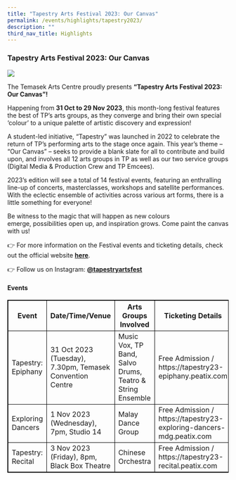 ```yaml
---
title: "Tapestry Arts Festival 2023: Our Canvas"
permalink: /events/highlights/tapestry2023/
description: ""
third_nav_title: Highlights
---
```

### **Tapestry Arts Festival 2023: Our Canvas**

![](/images/homepage-images/1(main).png)

The Temasek Arts Centre proudly presents **“Tapestry Arts Festival 2023: Our Canvas”!** 

Happening from **31 Oct to 29 Nov 2023**, this month-long festival features the best of TP’s arts groups, as they converge and bring their own special ‘colour’ to a unique palette of artistic discovery and expression! 

A student-led initiative, “Tapestry” was launched in 2022 to celebrate the return of TP’s performing arts to the stage once again. This year’s theme – “Our Canvas” – seeks to provide a blank slate for all to contribute and build upon, and involves all 12 arts groups in TP as well as our two service groups (Digital Media &amp; Production Crew and TP Emcees). 

2023’s edition will see a total of 14 festival events, featuring an enthralling line-up of concerts, masterclasses, workshops and satellite performances. With the eclectic ensemble of activities across various art forms, there is a little something for everyone! 

Be witness to the magic that will happen as new colours emerge,&nbsp;possibilities open up, and inspiration grows.&nbsp;Come paint the canvas with us! 

👉 For more information on the Festival events and ticketing details, check out the official website [**here**](https://tapestryartsfestiv.wixsite.com/tapestry).

👉 Follow us on Instagram: [**@tapestryartsfest**](https://www.instagram.com/tapestryartsfest/)

#### **Events**

<style>
table, th, td {
  border:1px solid black;
}
</style>

<table style="width:100%">
  <tbody><tr>
    <th>Event</th>
    <th>Date/Time/Venue</th>
		   <th>Arts Groups Involved</th>
		<th>Ticketing Details</th>
  </tr>
  <tr>
    <td>Tapestry: Epiphany</td>
    <td>31 Oct 2023 (Tuesday), 7.30pm, Temasek Convention Centre</td>
		<td>Music Vox, TP Band, Salvo Drums, Teatro &amp; String Ensemble</td>
		<td>Free Admission / <a>https://tapestry23-epiphany.peatix.com</a></td><td>
  </td></tr>
		<tr>
    <td>Exploring Dancers</td>
    <td>1 Nov 2023 (Wednesday), 7pm, Studio 14</td>
			<td>Malay Dance Group</td>
			<td>Free Admission / <a>https://tapestry23-exploring-dancers-mdg.peatix.com</a></td><td>
  </td></tr>
  <tr>
		<td>Tapestry: Recital</td>
    <td>3 Nov 2023 (Friday), 8pm, Black Box Theatre</td>
		<td>Chinese Orchestra</td>
		<td>Free Admission / <a>https://tapestry23-recital.peatix.com</a></td><td>
</td></tr></tbody></table>